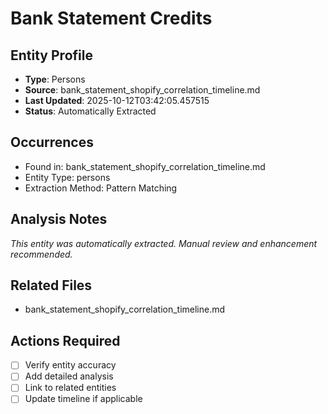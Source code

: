 # Bank Statement Credits

## Entity Profile
- **Type**: Persons
- **Source**: bank_statement_shopify_correlation_timeline.md
- **Last Updated**: 2025-10-12T03:42:05.457515
- **Status**: Automatically Extracted

## Occurrences
- Found in: bank_statement_shopify_correlation_timeline.md
- Entity Type: persons
- Extraction Method: Pattern Matching

## Analysis Notes
*This entity was automatically extracted. Manual review and enhancement recommended.*

## Related Files
- bank_statement_shopify_correlation_timeline.md

## Actions Required
- [ ] Verify entity accuracy
- [ ] Add detailed analysis
- [ ] Link to related entities
- [ ] Update timeline if applicable
